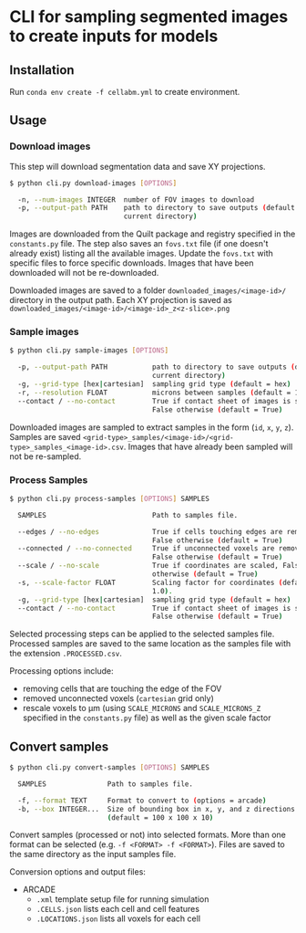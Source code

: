 # CLI for sampling segmented images to create inputs for models

## Installation

Run `conda env create -f cellabm.yml` to create environment.

## Usage

### Download images

This step will download segmentation data and save XY projections.

```bash
$ python cli.py download-images [OPTIONS]

  -n, --num-images INTEGER  number of FOV images to download
  -p, --output-path PATH    path to directory to save outputs (default =
                            current directory)
```

Images are downloaded from the Quilt package and registry specified in the `constants.py` file.
The step also saves an `fovs.txt` file (if one doesn't already exist) listing all the available images.
Update the `fovs.txt` with specific files to force specific downloads.
Images that have been downloaded will not be re-downloaded.

Downloaded images are saved to a folder `downloaded_images/<image-id>/` directory in the output path.
Each XY projection is saved as `downloaded_images/<image-id>/<image-id>_z<z-slice>.png`

### Sample images

```bash
$ python cli.py sample-images [OPTIONS]

  -p, --output-path PATH           path to directory to save outputs (default =
                                   current directory)
  -g, --grid-type [hex|cartesian]  sampling grid type (default = hex)
  -r, --resolution FLOAT           microns between samples (default = 1.0)
  --contact / --no-contact         True if contact sheet of images is saved,
                                   False otherwise (default = True)
```

Downloaded images are sampled to extract samples in the form (`id`, `x`, `y`, `z`).
Samples are saved `<grid-type>_samples/<image-id>/<grid-type>_samples_<image-id>.csv`.
Images that have already been sampled will not be re-sampled.

### Process Samples

```bash
$ python cli.py process-samples [OPTIONS] SAMPLES

  SAMPLES                          Path to samples file.

  --edges / --no-edges             True if cells touching edges are removed,
                                   False otherwise (default = True)
  --connected / --no-connected     True if unconnected voxels are removed,
                                   False otherwise (default = True)
  --scale / --no-scale             True if coordinates are scaled, False
                                   otherwise (default = True)
  -s, --scale-factor FLOAT         Scaling factor for coordinates (default =
                                   1.0).
  -g, --grid-type [hex|cartesian]  sampling grid type (default = hex)
  --contact / --no-contact         True if contact sheet of images is saved,
                                   False otherwise (default = True)
```

Selected processing steps can be applied to the selected samples file.
Processed samples are saved to the same location as the samples file with the extension `.PROCESSED.csv`.

Processing options include:

- removing cells that are touching the edge of the FOV
- removed unconnected voxels (`cartesian` grid only)
- rescale voxels to &#181;m (using `SCALE_MICRONS` and `SCALE_MICRONS_Z` specified in the `constants.py` file) as well as the given scale factor

## Convert samples

```bash
$ python cli.py convert-samples [OPTIONS] SAMPLES

  SAMPLES               Path to samples file.

  -f, --format TEXT     Format to convert to (options = arcade)
  -b, --box INTEGER...  Size of bounding box in x, y, and z directions
                        (default = 100 x 100 x 10)
```

Convert samples (processed or not) into selected formats.
More than one format can be selected (e.g. `-f <FORMAT> -f <FORMAT>`).
Files are saved to the same directory as the input samples file.

Conversion options and output files:

- ARCADE
    - `.xml` template setup file for running simulation
    - `.CELLS.json` lists each cell and cell features
    - `.LOCATIONS.json` lists all voxels for each cell
